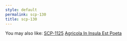 ```yaml
---
style: default
permalink: scp-130
title: scp-130
---
```

You may also like:
[SCP-1125](http://scp-wiki.net/scp-1125)
[Agricola In Insula Est Poeta](http://scp-wiki.net/agricola-in-insula-est-poeta)